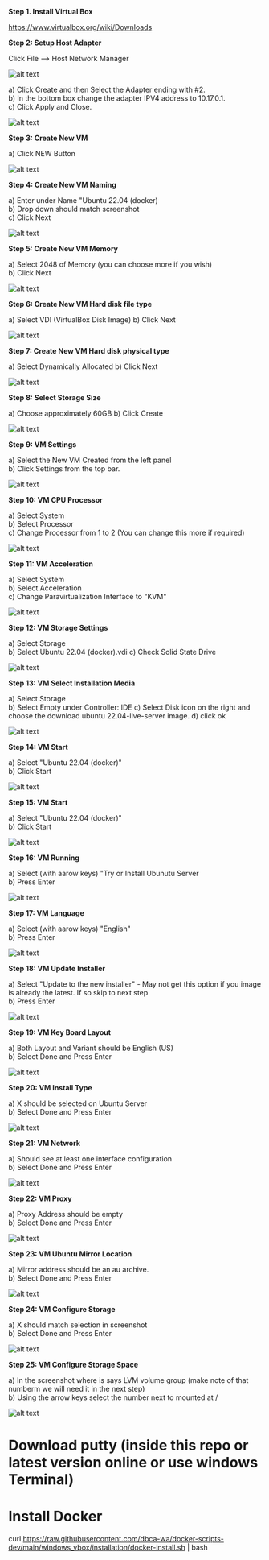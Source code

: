 **Step 1. Install Virtual Box**

https://www.virtualbox.org/wiki/Downloads

**Step 2: Setup Host Adapter**

Click File --> Host Network Manager

![alt text](https://github.com/dbca-wa/docker-scripts-dev/blob/main/windows_vbox/installation/images/vbox_main_screen.png?raw=true)

a) Click Create and then Select the Adapter ending with #2.  
b) In the bottom box change the adapter IPV4 address to 10.17.0.1.   
c) Click Apply and Close.   

![alt text](https://raw.githubusercontent.com/dbca-wa/docker-scripts-dev/main/windows_vbox/installation/images/file__host_network_adapter.png)


**Step 3: Create New VM**

a) Click NEW Button

![alt text](https://github.com/dbca-wa/docker-scripts-dev/blob/main/windows_vbox/installation/images/vbox_new_docker_vm.png?raw=true)

**Step 4: Create New VM Naming**

a) Enter under Name "Ubuntu 22.04 (docker)   
b) Drop down should match screenshot   
c) Click Next   

![alt text](https://github.com/dbca-wa/docker-scripts-dev/blob/main/windows_vbox/installation/images/vbox_new_docker_os_vm.png?raw=true)


**Step 5: Create New VM Memory**

a) Select 2048 of Memory (you can choose more if you wish)  
b) Click Next   

![alt text](https://github.com/dbca-wa/docker-scripts-dev/blob/main/windows_vbox/installation/images/vbox_new_docker_memory_vm.png?raw=true)

**Step 6: Create New VM Hard disk file type**

a) Select VDI (VirtualBox Disk Image)
b) Click Next   

![alt text](https://github.com/dbca-wa/docker-scripts-dev/blob/main/windows_vbox/installation/images/vbox_new_docker_storage_type_vm.png?raw=true)

**Step 7: Create New VM Hard disk physical type**

a) Select Dynamically Allocated
b) Click Next   

![alt text](https://github.com/dbca-wa/docker-scripts-dev/blob/main/windows_vbox/installation/images/vbox_new_docker_storage_type2_vm.png?raw=true)


**Step 8: Select Storage Size**

a) Choose approximately 60GB
b) Click Create   

![alt text](https://github.com/dbca-wa/docker-scripts-dev/blob/main/windows_vbox/installation/images/vbox_new_docker_storage_size_vm.png?raw=true)


**Step 9: VM Settings**

a) Select the New VM Created from the left panel   
b) Click Settings from the top bar.   

![alt text](https://github.com/dbca-wa/docker-scripts-dev/blob/main/windows_vbox/installation/images/vbox_vm_settings.png?raw=true)

**Step 10: VM CPU Processor**

a) Select System   
b) Select Processor   
c) Change Processor from 1 to 2 (You can change this more if required)   

![alt text](https://github.com/dbca-wa/docker-scripts-dev/blob/main/windows_vbox/installation/images/vbox_system_processor.png?raw=true)

**Step 11: VM Acceleration**

a) Select System   
b) Select Acceleration   
c) Change Paravirtualization Interface to "KVM"  

![alt text](https://github.com/dbca-wa/docker-scripts-dev/blob/main/windows_vbox/installation/images/vbox_system_acceleration.png?raw=true)


**Step 12: VM Storage Settings**

a) Select Storage   
b) Select Ubuntu 22.04 (docker).vdi
c) Check Solid State Drive 

![alt text](https://github.com/dbca-wa/docker-scripts-dev/blob/main/windows_vbox/installation/images/vbox_storage_controller_sata.png?raw=true)


**Step 13: VM Select Installation Media**

a) Select Storage   
b) Select Empty under Controller: IDE
c) Select Disk icon on the right and choose the download ubuntu 22.04-live-server image.
d) click ok

![alt text](https://github.com/dbca-wa/docker-scripts-dev/blob/main/windows_vbox/installation/images/vbox_storage_controller_install_image.png?raw=true)

**Step 14: VM Start**

a) Select "Ubuntu 22.04 (docker)"   
b) Click Start   

![alt text](https://github.com/dbca-wa/docker-scripts-dev/blob/main/windows_vbox/installation/images/vbox_start_ubuntu_installation_step%201.png?raw=true)


**Step 15: VM Start**

a) Select "Ubuntu 22.04 (docker)"   
b) Click Start   

![alt text](https://github.com/dbca-wa/docker-scripts-dev/blob/main/windows_vbox/installation/images/vbox_start_ubuntu_installation_step%201.png?raw=true)


**Step 16: VM Running**

a) Select (with aarow keys) "Try or Install Ubunutu Server    
b) Press Enter   

![alt text](https://github.com/dbca-wa/docker-scripts-dev/blob/main/windows_vbox/installation/images/vbox_start_ubuntu_installation_step%202.png?raw=true)

**Step 17: VM Language**

a) Select (with aarow keys) "English"   
b) Press Enter   

![alt text](https://github.com/dbca-wa/docker-scripts-dev/blob/main/windows_vbox/installation/images/vbox_start_ubuntu_installation_step%203.png?raw=true)

**Step 18: VM Update Installer**

a) Select "Update to the new installer" - May not get this option if you image is already the latest.  If so skip to next step   
b) Press Enter   

![alt text](https://github.com/dbca-wa/docker-scripts-dev/blob/main/windows_vbox/installation/images/vbox_start_ubuntu_installation_step%204.png?raw=true)

**Step 19: VM Key Board Layout**

a) Both Layout and Variant should be English (US)   
b) Select Done and Press Enter  

![alt text](https://github.com/dbca-wa/docker-scripts-dev/blob/main/windows_vbox/installation/images/vbox_start_ubuntu_installation_step%205.png?raw=true)

**Step 20: VM Install Type**

a) X should be selected on Ubuntu Server   
b) Select Done and Press Enter  

![alt text](https://github.com/dbca-wa/docker-scripts-dev/blob/main/windows_vbox/installation/images/vbox_start_ubuntu_installation_step%206.png?raw=true)

**Step 21: VM Network**

a) Should see at least one interface configuration   
b) Select Done and Press Enter  

![alt text](https://github.com/dbca-wa/docker-scripts-dev/blob/main/windows_vbox/installation/images/vbox_start_ubuntu_installation_step%207.png?raw=true)

**Step 22: VM Proxy**

a) Proxy Address should be empty   
b) Select Done and Press Enter  

![alt text](https://github.com/dbca-wa/docker-scripts-dev/blob/main/windows_vbox/installation/images/vbox_start_ubuntu_installation_step%208.png?raw=true)

**Step 23: VM Ubuntu Mirror Location**

a) Mirror address should be an au archive.   
b) Select Done and Press Enter  

![alt text](https://github.com/dbca-wa/docker-scripts-dev/blob/main/windows_vbox/installation/images/vbox_start_ubuntu_installation_step%209.png?raw=true)

**Step 24: VM Configure Storage**

a) X should match selection in screenshot    
b) Select Done and Press Enter  

![alt text](https://github.com/dbca-wa/docker-scripts-dev/blob/main/windows_vbox/installation/images/vbox_start_ubuntu_installation_step%2010.png?raw=true)

**Step 25: VM Configure Storage Space**

a) In the screenshot where is says LVM volume group (make note of that numberm we will need it in the next step)   
b) Using the arrow keys select the number next to mounted at /   


![alt text](https://github.com/dbca-wa/docker-scripts-dev/blob/main/windows_vbox/installation/images/vbox_start_ubuntu_installation_step%2011.png?raw=true)

# Download putty (inside this repo or latest version online or use windows Terminal)

# Install Docker
curl https://raw.githubusercontent.com/dbca-wa/docker-scripts-dev/main/windows_vbox/installation/docker-install.sh | bash

